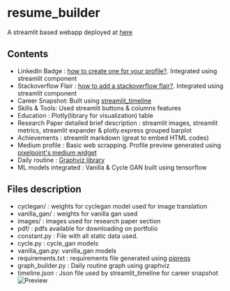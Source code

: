 # resume_builder

A streamlit based webapp deployed at [here](https://share.streamlit.io/mehulgupta2016154/resume_builder/main)

## Contents

- LinkedIn Badge : [how to create one for your profile?](https://www.linkedin.com/pulse/how-create-linkedin-badge-your-website-amy-wallin/). Integrated using streamlit component
- Stackoverflow Flair : [how to add a stackoverflow flair?](https://meta.stackexchange.com/questions/10497/how-do-i-put-my-stackoverflow-user-flair-on-my-blogger-blog). Integrated using streamlit component
- Career Snapshot: Built using [streamlit_timeline](https://pypi.org/project/streamlit-timeline/)
- Skills & Tools: Used streamlit buttons & columns features
- Education : Plotly(library for visualization) table
- Research Paper detailed brief description : streamlit images, streamlit metrics, streamlit expander & plotly.express grouped barplot
- Achievements : streamlit markdown (great to embed HTML codes)
- Medium profile : Basic web scrapping. Profile preview generated using [pixelpoint's medium widget](https://medium-widget.pixelpoint.io/)
- Daily routine : [Graphviz library](https://pypi.org/project/graphviz/)
- ML models integrated : Vanilla & Cycle GAN built using tensorflow

## Files description
* cyclegan/ : weights for cyclegan model used for image translation
* vanilla_gan/ : weights for vanilla gan used
* images/ : images used for research paper section
* pdf/ : pdfs available for downloading on portfolio
* constant.py : File with all static data used. 
* cycle.py : cycle_gan models 
* vanilla_gan.py: vanilla_gan models
* requirements.txt : requirements file generated using [pipreqs](https://pypi.org/project/pipreqs/)
* graph_builder.py : Daily routine graph using graphviz
* timeline.json : Json file used by streamlit_timeline for career snapshot
![Preview](https://user-images.githubusercontent.com/31255225/147141813-f3d27436-8b94-4ea3-a6dc-dbe804395ff6.png)


